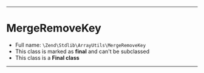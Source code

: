 ***

# MergeRemoveKey

* Full name: `\Zend\Stdlib\ArrayUtils\MergeRemoveKey`
* This class is marked as **final** and can't be subclassed
* This class is a **Final class**

***

